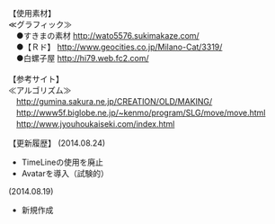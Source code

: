【使用素材】<br>
≪グラフィック≫<br>
　●すきまの素材	http://wato5576.sukimakaze.com/<br>
　●【Ｒド】		http://www.geocities.co.jp/Milano-Cat/3319/<br>
　●白螺子屋		http://hi79.web.fc2.com/<br>
<br>
【参考サイト】<br>
≪アルゴリズム≫<br>
　http://gumina.sakura.ne.jp/CREATION/OLD/MAKING/<br>
　http://www5f.biglobe.ne.jp/~kenmo/program/SLG/move/move.html<br>
　http://www.jyouhoukaiseki.com/index.html<br>

【更新履歴】
(2014.08.24)
<ul>
<li>TimeLineの使用を廃止</li>
<li>Avatarを導入（試験的）</li>
</ul>
(2014.08.19)
<ul>
<li>新規作成</li>
</ul>
